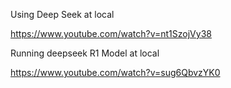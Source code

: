 Using Deep Seek at local

https://www.youtube.com/watch?v=nt1SzojVy38

Running deepseek R1 Model at local

https://www.youtube.com/watch?v=sug6QbvzYK0


